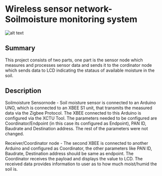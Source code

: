# Wireless sensor network- Soilmoisture monitoring system


![alt text](https://github.com/abtom87/WirelessSensorNetwork-Soil-MoistureMonitoringsystem/tree/master/Images/1.jpg)

## Summary
This project consists of two parts, one part is the sensor node which measures
and processes sensor data and sends it to the cordinator node which sends data to LCD
indicating the stataus of available moisture in the soil. 

## Description
Soilmoisture Sensornode - Soil moisture sensor is connected to an Arduino UNO, which is connected to an XBEE S1 unit, that transmits the measured data
via the Zigbee Protocol. The XBEE connected to this Arduino is configured via the XCTU Tool. The parameters needed to be configured are Coordinator/Endpoint
(in this case its configured as Endpoint),  PAN ID, Baudrate and Destination address. The rest of the parameters were not changed. 
 
Receiver/Coordinator node - The second XBEE is connected to another Arduino and configured as Coordinator, the other parameters like PAN ID, Baudrate, 
Destination address should be same as endpoint. The Coordinator receives the payload and displays the value to LCD. The received data provides information to
user as to how much moist/humid the soil is.
 

